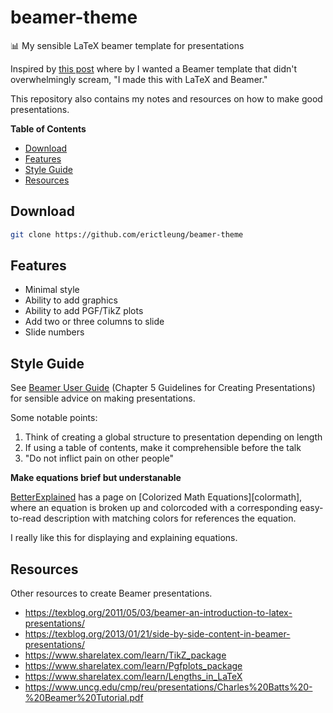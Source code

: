 beamer-theme
============

:bar_chart: My sensible LaTeX beamer template for presentations

Inspired by [this post](https://tex.stackexchange.com/a/158657) where by I
wanted a Beamer template that didn't overwhelmingly scream, "I made this with
LaTeX and Beamer."

This repository also contains my notes and resources on how to make good
presentations.

**Table of Contents**

- [Download](#download)
- [Features](#features)
- [Style Guide](#style-guide)
- [Resources](#resources)

Download
--------

```bash
git clone https://github.com/erictleung/beamer-theme
```

Features
--------

- Minimal style
- Ability to add graphics
- Ability to add PGF/TikZ plots
- Add two or three columns to slide
- Slide numbers

Style Guide
-----------

See [Beamer User Guide][beamerguide] (Chapter 5 Guidelines for Creating
Presentations) for sensible advice on making presentations.

Some notable points:

1. Think of creating a global structure to presentation depending on length
2. If using a table of contents, make it comprehensible before the talk
3. "Do not inflict pain on other people"

**Make equations brief but understanable**

[BetterExplained][be] has a page on [Colorized Math Equations][colormath],
where an equation is broken up and colorcoded with a corresponding
easy-to-read description with matching colors for references the equation.

I really like this for displaying and explaining equations.

[beamerguide]: http://tug.ctan.org/macros/latex/contrib/beamer/doc/beameruserguide.pdf
[be]: https://betterexplained.com

Resources
---------

Other resources to create Beamer presentations.

- https://texblog.org/2011/05/03/beamer-an-introduction-to-latex-presentations/
- https://texblog.org/2013/01/21/side-by-side-content-in-beamer-presentations/
- https://www.sharelatex.com/learn/TikZ_package
- https://www.sharelatex.com/learn/Pgfplots_package
- https://www.sharelatex.com/learn/Lengths_in_LaTeX
- https://www.uncg.edu/cmp/reu/presentations/Charles%20Batts%20-%20Beamer%20Tutorial.pdf
